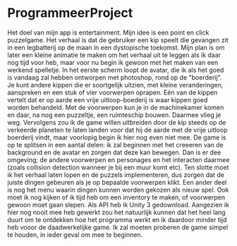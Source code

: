 # ProgrammeerProject
Het doel van mijn app is entertainment. Mijn idee is een point en click puzzelgame. Het verhaal is dat de gebruiker een kip speelt die gevangen zit in een legbatterij op de maan in een dystopische toekomst. Mijn plan is om later een kleine animatie te maken om het verhaal uit te leggen als ik daar nog tijd voor heb, maar voor nu begin ik gewoon met het maken van een werkend spelletje. In het eerste scherm loopt de avatar, die ik als het goed is vandaag zal hebben ontworpen met photoshop, rond op de "boerderij". Je kunt andere kippen die er soortgelijk uitzien, met kleine veranderingen, aanspreken en een stuk of vier voorwerpen oprapen. Eén van de kippen vertelt dat er op aarde een vrije uitloop-boederij is waar kippen goed worden behandeld. Met de voorwerpen kun je in de machinekamer komen en daar, na nog een puzzeltje, een ruimteschip bouwen. Daarmee vlieg je weg. Vervolgens zou ik de game willen uitbreiden door de kip steeds op de verkeerde planeten te laten landen voor dat hij de aarde met de vrije uitloop boerderij vindt, maar voorlopig begin ik hier nog even niet mee. 
De game is op te splitsen in een aantal delen: ik zal beginnen met het creeeren van de background en de avatar en zorgen dat deze kan bewegen. Dan is er dee omgeving; de andere voorwerpen en personages en het interacten daarmee (zoals collision detection wanneer je bij een muur komt etc). Ten slotte moet ik het verhaal laten lopen en de puzzels implementeren, dus zorgen dat de juiste dingen gebeuren als je op bepaalde voorwerpen klikt. Een ander deel is nog het menu waarin dingen kunnen worden gekozen als nieuw spel. Ook moet ik nog kijken of ik tijd heb om een inventory te maken, of voorwerpen gewoon moet gaan slepen. 
Als API heb ik Unity 3 gedownload. Aangezien ik hier nog nooit mee heb gewerkt zou het natuurlijk kunnen dat het heel lang duurt om te ontdekken hoe het programma werkt en ik daardoor minder tijd heb vooor de daadwerkelijke game. Ik zal moeten proberen de game simpel te houden, in ieder geval om mee te beginnen.  


